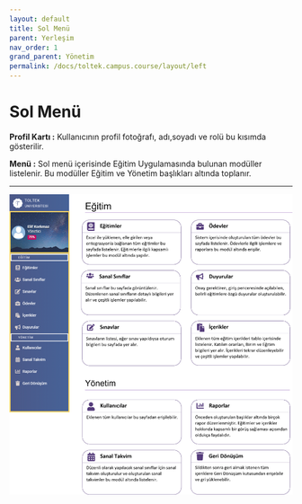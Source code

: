 ```yaml
---
layout: default
title: Sol Menü
parent: Yerleşim
nav_order: 1
grand_parent: Yönetim
permalink: /docs/toltek.campus.course/layout/left
---
```

# Sol Menü

**Profil Kartı :** Kullanıcının profil fotoğrafı, adı,soyadı ve rolü bu kısımda gösterilir.

**Menü :** Sol menü içerisinde Eğitim Uygulamasında bulunan modüller listelenir. Bu modüller Eğitim ve Yönetim başlıkları altında toplanır.

---

![LeftMenu](/docs/media/layout/leftmenu3.png)